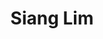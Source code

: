 ---
layout: member
weight: 200
title: Siang Lim
status: undergrad
program: Member-at-large 
description: Web guru and troublemaker
img: /img/members/siang.jpg
featuredOrder: 4
---